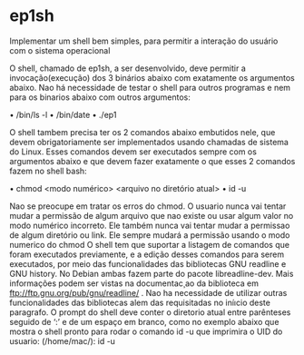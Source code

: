 # ep1sh
Implementar um shell bem simples, para permitir a interação do usuário com o sistema operacional

O shell, chamado de ep1sh, a ser desenvolvido, deve permitir a invocação(execução) dos 3 binários
abaixo com exatamente os argumentos abaixo. Nao há necessidade de testar o shell para outros programas
e nem para os binarios abaixo com outros argumentos: 

• /bin/ls -l
• /bin/date
• ./ep1 <argumentos do EP1>

O shell tambem precisa ter os 2 comandos abaixo embutidos nele, que devem obrigatoriamente ser
implementados usando chamadas de sistema do Linux. Esses comandos devem ser executados sempre
com os argumentos abaixo e que devem fazer exatamente o que esses 2 comandos fazem no shell bash:

• chmod <modo numérico> <arquivo no diretório atual>
• id -u

Nao se preocupe em tratar os erros do  chmod. O usuario nunca vai tentar mudar a permissão de 
algum arquivo que nao existe ou usar algum valor no modo numérico incorreto. Ele também nunca vai 
tentar mudar a permissao de algum diretório ou link. Ele sempre mudará a permissão usando o modo 
numerico do chmod
O shell tem que suportar a listagem de comandos que foram executados previamente, e a edição
desses comandos para serem executados, por meio das funcionalidades das bibliotecas GNU readline e
GNU history. No Debian ambas fazem parte do pacote libreadline-dev. Mais informações podem 
ser vistas na documentac¸ao da biblioteca em  ftp://ftp.gnu.org/pub/gnu/readline/ . Nao
ha necessidade de utilizar outras funcionalidades das bibliotecas alem das requisitadas no iníıcio deste
paragrafo.
O prompt do shell deve conter o diretorio atual entre parênteses seguido de ‘:’ e de um espaço em 
branco, como no exemplo abaixo que mostra o shell pronto para rodar o comando id -u que imprimira
o UID do usuario: 
(/home/mac/): id -u